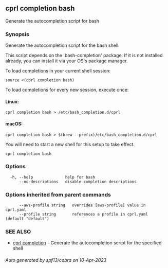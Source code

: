 ## cprl completion bash

Generate the autocompletion script for bash

### Synopsis

Generate the autocompletion script for the bash shell.

This script depends on the 'bash-completion' package.
If it is not installed already, you can install it via your OS's package manager.

To load completions in your current shell session:

	source <(cprl completion bash)

To load completions for every new session, execute once:

#### Linux:

	cprl completion bash > /etc/bash_completion.d/cprl

#### macOS:

	cprl completion bash > $(brew --prefix)/etc/bash_completion.d/cprl

You will need to start a new shell for this setup to take effect.


```
cprl completion bash
```

### Options

```
  -h, --help              help for bash
      --no-descriptions   disable completion descriptions
```

### Options inherited from parent commands

```
      --aws-profile string   overrides [aws-profile] value in cprl.yaml
      --profile string       references a profile in cprl.yaml (default "default")
```

### SEE ALSO

* [cprl completion](cprl_completion.md)	 - Generate the autocompletion script for the specified shell

###### Auto generated by spf13/cobra on 10-Apr-2023
